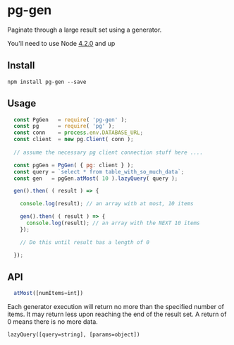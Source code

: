 # pg-gen

Paginate through a large result set using a generator.

You'll need to use Node [4.2.0](https://nodejs.org/en/blog/release/v4.2.0/) and up

## Install

```
npm install pg-gen --save
```

## Usage

```javascript
  const PgGen   = require( 'pg-gen' );
  const pg      = require( 'pg' );
  const conn    = process.env.DATABASE_URL;
  const client  = new pg.Client( conn );
  
  // assume the necessary pg client connection stuff here ....

  const pgGen = PgGen( { pg: client } );
  const query = `select * from table_with_so_much_data`;
  const gen   = pgGen.atMost( 10 ).lazyQuery( query );

  gen().then( ( result ) => {

    console.log(result); // an array with at most, 10 items

    gen().then( ( result ) => {
      console.log(result); // an array with the NEXT 10 items
    });

    // Do this until result has a length of 0

  });
```

## API
```javascript
  atMost([numItems=int]) 
```
Each generator execution will return no more than the specified number of items. It may return less upon reaching the end of the result set. A return of 0 means there is no more data.

``` lazyQuery([query=string], [params=object]) ```
